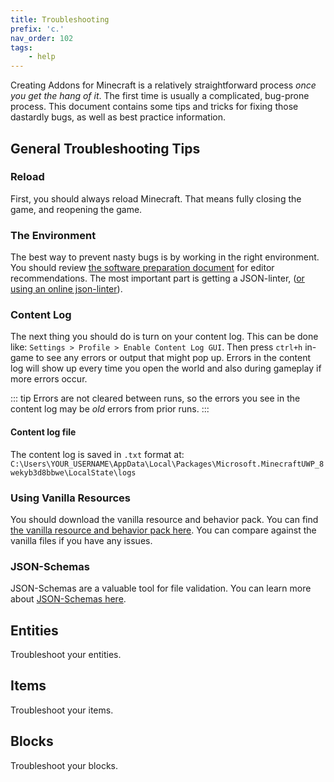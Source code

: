 ```yaml
---
title: Troubleshooting
prefix: 'c.'
nav_order: 102
tags:
    - help
---
```


Creating Addons for Minecraft is a relatively straightforward process _once you get the hang of it_. The first time is usually a complicated, bug-prone process. This document contains some tips and tricks for fixing those dastardly bugs, as well as best practice information.

## General Troubleshooting Tips

### Reload

First, you should always reload Minecraft. That means fully closing the game, and reopening the game.

### The Environment

The best way to prevent nasty bugs is by working in the right environment. You should review [the software preparation document](/guide/software-preparation) for editor recommendations. The most important part is getting a JSON-linter, ([or using an online json-linter](https://jsonlint.com/)).

### Content Log

The next thing you should do is turn on your content log. This can be done like: `Settings > Profile > Enable Content Log GUI`. Then press `ctrl+h` in-game to see any errors or output that might pop up. Errors in the content log will show up every time you open the world and also during gameplay if more errors occur.

::: tip
Errors are not cleared between runs, so the errors you see in the content log may be _old_ errors from prior runs.
:::

#### Content log file

The content log is saved in `.txt` format at: `C:\Users\YOUR_USERNAME\AppData\Local\Packages\Microsoft.MinecraftUWP_8wekyb3d8bbwe\LocalState\logs`

### Using Vanilla Resources

You should download the vanilla resource and behavior pack. You can find [the vanilla resource and behavior pack here](https://www.minecraft.net/en-us/addons/). You can compare against the vanilla files if you have any issues.

### JSON-Schemas

JSON-Schemas are a valuable tool for file validation. You can learn more about [JSON-Schemas here](/meta/using-schemas).

## Entities

<BButton link="/entities/troubleshooting-entities"> Troubleshoot your entities.</BButton>

## Items

<BButton link="/items/troubleshooting-items"> Troubleshoot your items.</BButton>

## Blocks

<BButton link="/blocks/troubleshooting-blocks"> Troubleshoot your blocks.</BButton>
